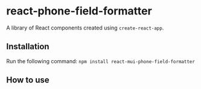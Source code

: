 # react-phone-field-formatter
A library of React components created using `create-react-app`.

## Installation
Run the following command:
`npm install react-mui-phone-field-formatter`

## How to use

